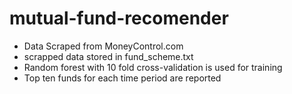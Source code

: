 # mutual-fund-recomender

- Data Scraped from MoneyControl.com
- scrapped data stored in fund_scheme.txt
- Random forest with 10 fold cross-validation is used for training
- Top ten funds for each time period are reported 
